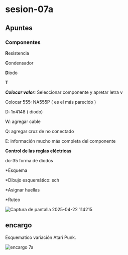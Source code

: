 # sesion-07a

## Apuntes

### Componentes

**R**esistencia

**C**ondensador

**D**iodo

**T**

***Colocar valor:***
Seleccionar componente y apretar letra v

Colocar 555: NA555P ( es el más parecido )

D: 1n4148 ( diodo)

W: agregar cable

Q: agregar cruz de no conectado  

E: información mucho más completa del componente

**Control de las reglas eléctricas**

do-35 forma de diodos

*Esquema

*Dibujo esquemático: sch

*Asignar huellas

*Ruteo

![Captura de pantalla 2025-04-22 114215](https://github.com/user-attachments/assets/996fbde3-415e-4dab-9985-3a436386ae01)

## encargo

Esquematico variación Atari Punk.

![encargo 7a](https://github.com/user-attachments/assets/53820d88-77bc-4ec6-8314-deb45b97bd44)
